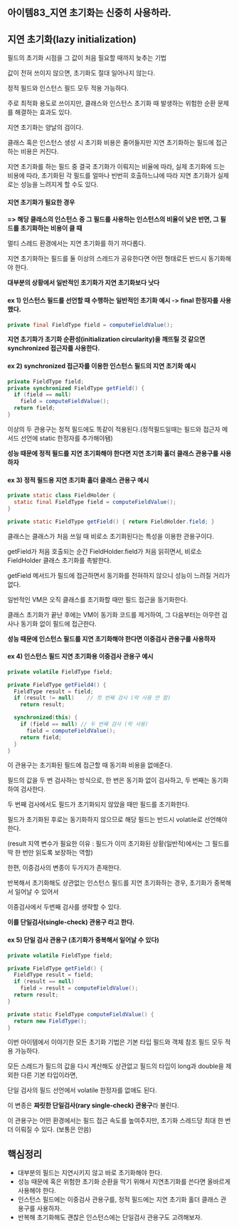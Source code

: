 아이템83_지연 초기화는 신중히 사용하라.
------

## 지연 초기화(lazy initialization)

필드의 초기화 시점을 그 값이 처음 필요할 때까지 늦추는 기법

값이 전혀 쓰이지 않으면, 초기화도 절대 일어나지 않는다.

정적 필드와 인스턴스 필드 모두 적용 가능하다.

주로 최적화 용도로 쓰이지만, 클래스와 인스턴스 초기화 때 발생하는 위험한 순환 문제를 해결하는 효과도 있다.

지연 초기화는 양날의 검이다.

클래스 혹은 인스턴스 생성 시 초기화 비용은 줄어들지만 지연 초기화하는 필드에 접근하는 비용은 커진다.

지연 초기화를 하는 필드 중 결국 초기화가 이뤄지는 비율에 따라, 실제 초기화에 드는 비용에 따라, 초기화된 각 필드를 얼마나 빈번히 호출하느냐에 따라 지연 초기화가 실제로는 성능을 느려지게 할 수도 있다.

#### 지연 초기화가 필요한 경우
**=> 해당 클래스의 인스턴스 중 그 필드를 사용하는 인스턴스의 비율이 낮은 반면, 그 필드를 초기화하는 비용이 클 때**

멀티 스레드 환경에서는 지연 초기화를 하기 까다롭다.

지연 초기화하는 필드를 둘 이상의 스레드가 공유한다면 어떤 형태로든 반드시 동기화해야 한다.

**대부분의 상황에서 일반적인 초기화가 지연 초기화보다 낫다**
 

#### ex 1) 인스턴스 필드를 선언할 때 수행하는 일반적인 초기화 예시 -> final 한정자를 사용했다.
```java
private final FieldType field = computeFieldValue();
 ```

**지연 초기화가 초기화 순환성(initialization circularity)을 깨뜨릴 것 같으면 synchronized 접근자를 사용한다.**

#### ex 2) synchronized 접근자를 이용한 인스턴스 필드의 지연 초기화 예시
```java
private FieldType field;
private synchronized FieldType getField() {
  if (field == null)
    field = computeFieldValue();
  return field;
}
```

이상의 두 관용구는 정적 필드에도 똑같이 적용된다.(정적필드일때는 필드와 접근자 메서드 선언에 static 한정자를 추가해야됌)
 
**성능 때문에 정적 필드를 지연 초기화해야 한다면 지연 초기화 홀더 클래스 관용구를 사용하자**

#### ex 3) 정적 필드용 지연 초기화 홀더 클래스 관용구 예시
```java
private static class FieldHolder {
  static final FieldType field = computeFieldValue();
}

private static FieldType getField() { return FieldHolder.field; }
```

클래스는 클래스가 처음 쓰일 때 비로소 초기화된다는 특성을 이용한 관용구이다.

getField가 처음 호출되는 순간 FieldHolder.field가 처음 읽히면서, 비로소 FieldHolder 클래스 초기화를 촉발한다.

getField 메서드가 필드에 접근하면서 동기화를 전혀하지 않으니 성능이 느려질 거리가 없다.

일반적인 VM은 오직 클래스를 초기화할 때만 필드 접근을 동기화한다.

클래스 초기화가 끝난 후에는 VM이 동기화 코드를 제거하여, 그 다음부터는 아무런 검사나 동기화 없이 필드에 접근한다.

**성능 때문에 인스턴스 필드를 지연 초기화해야 한다면 이중검사 관용구를 사용하자**

#### ex 4) 인스턴스 필드 지연 초기화용 이중검사 관용구 예시
```java
private volatile FieldType field;

private FieldType getField4() {
  FieldType result = field;
  if (result != null)    // 첫 번째 검사 (락 사용 안 함)
    return result;

  synchronized(this) {
    if (field == null) // 두 번째 검사 (락 사용)
      field = computeFieldValue();
    return field;
  }
}
```

이 관용구는 초기화된 필드에 접근할 때 동기화 비용을 없애준다.

필드의 값을 두 번 검사하는 방식으로, 한 번은 동기화 없이 검사하고, 두 번째는 동기화하여 검사한다.

두 번째 검사에서도 필드가 초기화되지 않았을 때만 필드를 초기화한다.

필드가 초기화된 후로는 동기화하지 않으므로 해당 필드는 반드시 volatile로 선언해야한다.

(result 지역 변수가 필요한 이유 : 필드가 이미 초기화된 상황(일반적)에서는 그 필드를 딱 한 번만 읽도록 보장하는 역할)

한편, 이중검사의 변종이 두가지가 존재한다.

반복해서 초기화해도 상관없는 인스턴스 필드를 지연 초기화하는 경우, 초기화가 중복해서 일어날 수 있어서

이중검사에서 두번째 검사를 생략할 수 있다.

**이를 단일검사(single-check) 관용구 라고 한다.**
 
#### ex 5) 단일 검사 관용구 (초기화가 중복해서 일어날 수 있다)
```java
private volatile FieldType field;

private FieldType getField() {
  FieldType result = field;
  if (result == null)
    field = result = computeFieldValue();
  return result;
}

private static FieldType computeFieldValue() {
  return new FieldType();
}
``` 

이번 아이템에서 이야기한 모든 초기화 기법은 기본 타입 필드와 객체 참조 필드 모두 적용 가능하다.

모든 스레드가 필드의 값을 다시 계산해도 상관없고 필드의 타입이 long과 double을 제외한 다른 기본 타입이라면,

단일 검사의 필드 선언에서 volatile 한정자를 없애도 된다.

이 변종은 **짜릿한 단일검사(rary single-check) 관용구**라 불린다.

이 관용구는 어떤 환경에서는 필드 접근 속도를 높여주지만, 초기화 스레드당 최대 한 번 더 이뤄질 수 있다. (보통은 안씀)

## 핵심정리
- 대부분의 필드는 지연시키지 않고 바로 초기화해야 한다.
- 성능 때문에 혹은 위험한 초기화 순환을 막기 위해서 지연초기화를 쓴다면 올바르게 사용해야 한다.
- 인스턴스 필드에는 이중검사 관용구를, 정적 필드에는 지연 초기화 홀더 클래스 관용구를 사용하자.
- 반복해 초기화해도 괜찮은 인스턴스에는 단일검사 관용구도 고려해보자.
